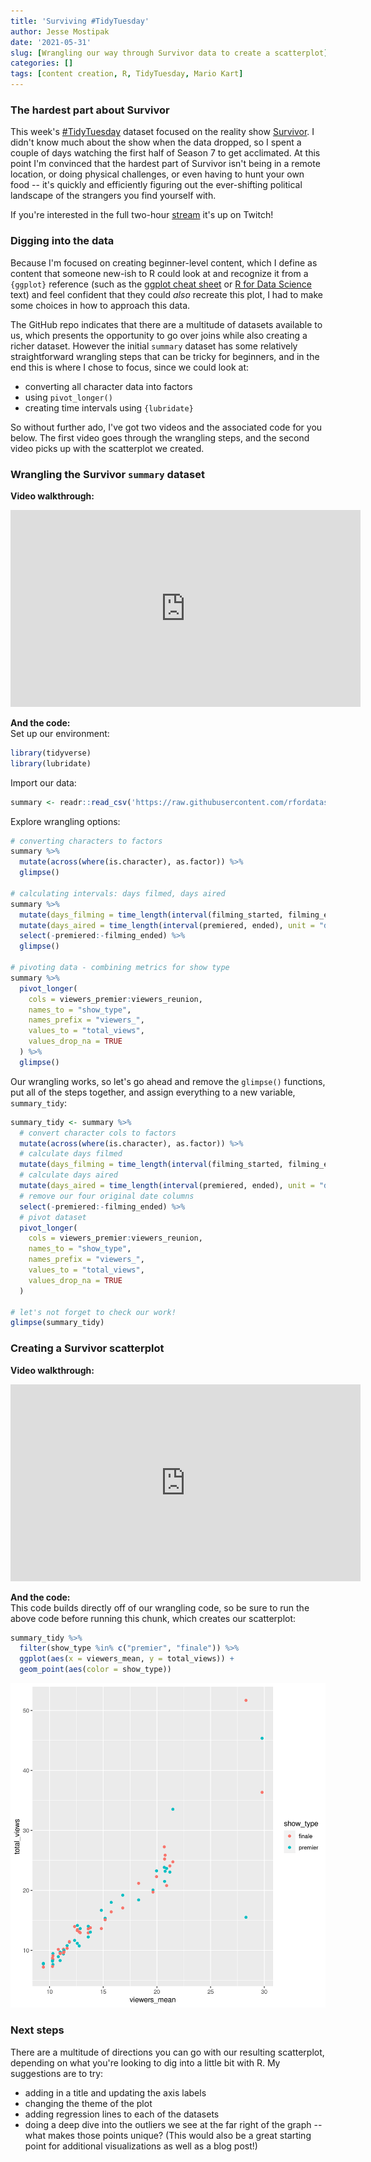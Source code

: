 ```yaml
---
title: 'Surviving #TidyTuesday'
author: Jesse Mostipak
date: '2021-05-31'
slug: [Wrangling our way through Survivor data to create a scatterplot]
categories: []
tags: [content creation, R, TidyTuesday, Mario Kart]
---
```

### The hardest part about Survivor
This week's [#TidyTuesday](https://github.com/rfordatascience/tidytuesday) dataset focused on the reality show [Survivor](https://en.wikipedia.org/wiki/Survivor_(American_TV_series)). 
I didn't know much about the show when the data dropped, so I spent a couple of days watching the first half of Season 7 to get acclimated. 
At this point I'm convinced that the hardest part of Survivor isn't being in a remote location, or doing physical challenges, or even having to hunt your own food -- it's quickly and efficiently figuring out the ever-shifting political landscape of the strangers you find yourself with. 

If you're interested in the full two-hour [stream](https://www.twitch.tv/videos/1041901196) it's up on Twitch!

### Digging into the data
Because I'm focused on creating beginner-level content, which I define as content that someone new-ish to R could look at and recognize it from a `{ggplot}` reference (such as the [ggplot cheat sheet](https://www.rstudio.com/resources/cheatsheets/) or [R for Data Science](https://r4ds.had.co.nz/) text) and feel confident that they could _also_ recreate this plot, I had to make some choices in how to approach this data.  

The GitHub repo indicates that there are a multitude of datasets available to us, which presents the opportunity to go over joins while also creating a richer dataset. 
However the initial `summary` dataset has some relatively straightforward wrangling steps that can be tricky for beginners, and in the end this is where I chose to focus, since we could look at:

* converting all character data into factors
* using `pivot_longer()` 
* creating time intervals using `{lubridate}`

So without further ado, I've got two videos and the associated code for you below. 
The first video goes through the wrangling steps, and the second video picks up with the scatterplot we created.  

### Wrangling the Survivor `summary` dataset
**Video walkthrough:**  
<iframe width="560" height="315" src="https://www.youtube.com/embed/OEweA4yVAuI" title="YouTube video player" frameborder="0" allow="accelerometer; autoplay; clipboard-write; encrypted-media; gyroscope; picture-in-picture" allowfullscreen></iframe>

**And the code:**  
Set up our environment:

```r
library(tidyverse)
library(lubridate)
```

Import our data:

```r
summary <- readr::read_csv('https://raw.githubusercontent.com/rfordatascience/tidytuesday/master/data/2021/2021-06-01/summary.csv')
```

Explore wrangling options:

```r
# converting characters to factors
summary %>% 
  mutate(across(where(is.character), as.factor)) %>% 
  glimpse()

# calculating intervals: days filmed, days aired
summary %>% 
  mutate(days_filming = time_length(interval(filming_started, filming_ended), unit = "day")) %>% 
  mutate(days_aired = time_length(interval(premiered, ended), unit = "day")) %>% 
  select(-premiered:-filming_ended) %>% 
  glimpse()

# pivoting data - combining metrics for show type
summary %>% 
  pivot_longer(
    cols = viewers_premier:viewers_reunion,
    names_to = "show_type",
    names_prefix = "viewers_",
    values_to = "total_views",
    values_drop_na = TRUE
  ) %>% 
  glimpse()
```

Our wrangling works, so let's go ahead and remove the `glimpse()` functions, put all of the steps together, and assign everything to a new variable, `summary_tidy`:

```r
summary_tidy <- summary %>% 
  # convert character cols to factors
  mutate(across(where(is.character), as.factor)) %>% 
  # calculate days filmed
  mutate(days_filming = time_length(interval(filming_started, filming_ended), unit = "day")) %>% 
  # calculate days aired
  mutate(days_aired = time_length(interval(premiered, ended), unit = "day")) %>% 
  # remove our four original date columns
  select(-premiered:-filming_ended) %>% 
  # pivot dataset
  pivot_longer(
    cols = viewers_premier:viewers_reunion,
    names_to = "show_type",
    names_prefix = "viewers_",
    values_to = "total_views",
    values_drop_na = TRUE
  ) 

# let's not forget to check our work!
glimpse(summary_tidy)
```


### Creating a Survivor scatterplot
**Video walkthrough:**  
<iframe width="560" height="315" src="https://www.youtube.com/embed/alUhgBXcRHo" title="YouTube video player" frameborder="0" allow="accelerometer; autoplay; clipboard-write; encrypted-media; gyroscope; picture-in-picture" allowfullscreen></iframe>

**And the code:**  
This code builds directly off of our wrangling code, so be sure to run the above code before running this chunk, which creates our scatterplot:

```r
summary_tidy %>% 
  filter(show_type %in% c("premier", "finale")) %>% 
  ggplot(aes(x = viewers_mean, y = total_views)) +
  geom_point(aes(color = show_type))
```

![Scatterplot showing the average viewers by total views for the show Survivor, broken out by show type (finale or premiere). We see a positive linear relationship for both show types, although there are outliers present for the finale and premiere starting at around 25 average viewers (scale of 25 is unknown - could be millions?)](images/survivor_scatterplot.png)

### Next steps
There are a multitude of directions you can go with our resulting scatterplot, depending on what you're looking to dig into a little bit with R. 
My suggestions are to try:  

* adding in a title and updating the axis labels
* changing the theme of the plot
* adding regression lines to each of the datasets
* doing a deep dive into the outliers we see at the far right of the graph -- what makes those points unique? (This would also be a great starting point for additional visualizations as well as a blog post!)
